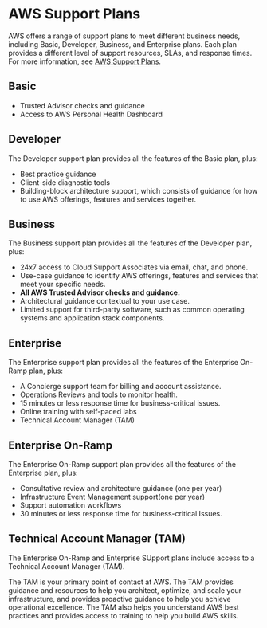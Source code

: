 # AWS Support Plans

AWS offers a range of support plans to meet different business needs, including Basic, Developer, Business, and Enterprise plans. Each plan provides a different level of support resources, SLAs, and response times. For more information, see [AWS Support Plans](https://aws.amazon.com/premiumsupport/plans/).

## Basic

- Trusted Advisor checks and guidance
- Access to AWS Personal Health Dashboard

## Developer

The Developer support plan provides all the features of the Basic plan, plus:

- Best practice guidance
- Client-side diagnostic tools
- Building-block architecture support, which consists of guidance for how to use AWS offerings, features and services together.

## Business

The Business support plan provides all the features of the Developer plan, plus:

- 24x7 access to Cloud Support Associates via email, chat, and phone.
- Use-case guidance to identify AWS offerings, features and services that meet your specific needs.
- **All AWS Trusted Advisor checks and guidance.**
- Architectural guidance contextual to your use case.
- Limited support for third-party software, such as common operating systems and application stack components.

## Enterprise

The Enterprise support plan provides all the features of the Enterprise On-Ramp plan, plus:

- A Concierge support team for billing and account assistance.
- Operations Reviews and tools to monitor health.
- 15 minutes or less response time for business-critical issues.
- Online training with self-paced labs
- Technical Account Manager (TAM)

## Enterprise On-Ramp

The Enterprise On-Ramp support plan provides all the features of the Enterprise plan, plus:

- Consultative review and architecture guidance (one per year)
- Infrastructure Event Management support(one per year)
- Support automation workflows
- 30 minutes or less response time for business-critical Issues.

## Technical Account Manager (TAM)

The Enterprise On-Ramp and Enterprise SUpport plans include access to a Technical Account Manager (TAM).

The TAM is your primary point of contact at AWS. The TAM provides guidance and resources to help you architect, optimize, and scale your infrastructure, and provides proactive guidance to help you achieve operational excellence. The TAM also helps you understand AWS best practices and provides access to training to help you build AWS skills.
